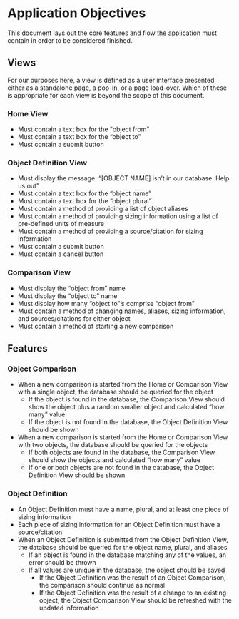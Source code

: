# Application Objectives
This document lays out the core features and flow the application must contain in order to be considered finished.

## Views
For our purposes here, a view is defined as a user interface presented either as a standalone page, a pop-in, or a page load-over. Which of these is appropriate for each view is beyond the scope of this document.

### Home View
- Must contain a text box for the "object from"
- Must contain a text box for the “object to”
- Must contain a submit button

### Object Definition View
- Must display the message: “[OBJECT NAME] isn’t in our database. Help us out”
- Must contain a text box for the “object name”
- Must contain a text box for the “object plural”
- Must contain a method of providing a list of object aliases
- Must contain a method of providing sizing information using a list of pre-defined units of measure
- Must contain a method of providing a source/citation for sizing information
- Must contain a submit button
- Must contain a cancel button

### Comparison View
- Must display the “object from” name
- Must display the “object to” name
- Must display how many “object to”’s comprise “object from”
- Must contain a method of changing names, aliases, sizing information, and sources/citations for either object
- Must contain a method of starting a new comparison

## Features

### Object Comparison
- When a new comparison is started from the Home or Comparison View with a single object, the database should be queried for the object
  - If the object is found in the database, the Comparison View should show the object plus a random smaller object and calculated “how many” value
  - If the object is not found in the database, the Object Definition View should be shown
- When a new comparison is started from the Home or Comparison View with two objects, the database should be queried for the objects
  - If both objects are found in the database, the Comparison View should show the objects and calculated “how many” value
  - If one or both objects are not found in the database, the Object Definition View should be shown

### Object Definition
- An Object Definition must have a name, plural, and at least one piece of sizing information
- Each piece of sizing information for an Object Definition must have a source/citation
- When an Object Definition is submitted from the Object Definition View, the database should be queried for the object name, plural, and aliases
  - If an object is found in the database matching any of the values, an error should be thrown
  - If all values are unique in the database, the object should be saved
    - If the Object Definition was the result of an Object Comparison, the comparison should continue as normal
    - If the Object Definition was the result of a change to an existing object, the Object Comparison View should be refreshed with the updated information
